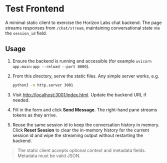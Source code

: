 # Test Frontend

A minimal static client to exercise the Horizon Labs chat backend. The page streams responses from `/chat/stream`, maintaining conversational state via the `session_id` field.

## Usage

1. Ensure the backend is running and accessible (for example `uvicorn app.main:app --reload --port 8000`).
2. From this directory, serve the static files. Any simple server works, e.g.

   ```bash
   python3 -m http.server 3001
   ```

3. Visit <http://localhost:3001/index.html>. Update the backend URL if needed.
4. Fill in the form and click **Send Message**. The right-hand pane streams tokens as they arrive.
5. Reuse the same session id to keep the conversation history in memory. Click **Reset Session** to clear the in-memory history for the current session id and wipe the streaming output without restarting the backend.

> The static client accepts optional context and metadata fields. Metadata must be valid JSON.
